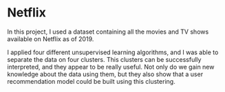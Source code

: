 # Netflix
In this project, I used a dataset containing all the movies and TV shows available on Netflix as of 2019.

I applied four different unsupervised learning algorithms, and I was able to separate the data on four clusters. This clusters can be successfully interpreted, and they appear to be really useful. Not only do we gain new knowledge about the data using them, but they also show that a user recommendation model could be built using this clustering.
